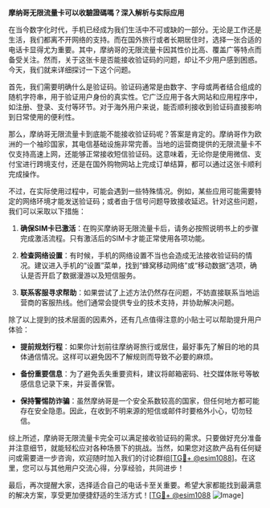 **摩纳哥无限流量卡可以收驗證碼嗎？深入解析与实际应用**

在当今数字化时代，手机已经成为我们生活中不可或缺的一部分。无论是工作还是生活，我们都离不开网络的支持。而在国外旅行或者长期居住时，选择一张合适的电话卡显得尤为重要。其中，摩纳哥的无限流量卡因其性价比高、覆盖广等特点而备受关注。然而，关于这张卡是否能接收验证码的问题，却让不少用户感到困惑。今天，我们就来详细探讨一下这个问题。

首先，我们需要明确什么是验证码。验证码通常是由数字、字母或两者结合组成的随机字符串，用于验证用户身份的真实性。它广泛应用于各大网站和应用程序中，如注册、登录、支付等环节。对于海外用户来说，能否顺利接收到验证码直接影响到日常使用的便利性。

那么，摩纳哥无限流量卡到底能不能接收验证码呢？答案是肯定的。摩纳哥作为欧洲的一个袖珍国家，其电信基础设施非常完善。当地的运营商提供的无限流量卡不仅支持高速上网，还能够正常接收短信验证码。这意味着，无论你是使用微信、支付宝进行跨境支付，还是在国外购物网站上完成订单结算，都可以通过这张卡顺利完成操作。

不过，在实际使用过程中，可能会遇到一些特殊情况。例如，某些应用可能需要特定的网络环境才能发送验证码；或者由于信号问题导致接收延迟。针对这些问题，我们可以采取以下措施：

1. **确保SIM卡已激活**：在购买摩纳哥无限流量卡后，请务必按照说明书上的步骤完成激活流程。只有激活后的SIM卡才能正常使用各项功能。

2. **检查网络设置**：有时候，手机的网络设置不当也会造成无法接收验证码的情况。建议进入手机的“设置”菜单，找到“蜂窝移动网络”或“移动数据”选项，确认是否开启了数据漫游以及短信服务。

3. **联系客服寻求帮助**：如果尝试了上述方法仍然存在问题，不妨直接联系当地运营商的客服热线。他们通常会提供专业的技术支持，并协助解决问题。

除了以上提到的技术层面的因素外，还有几点值得注意的小贴士可以帮助提升用户体验：

- **提前规划行程**：如果你计划前往摩纳哥旅行或居住，最好事先了解目的地的具体通信情况。这样可以避免因不了解规则而导致不必要的麻烦。
  
- **备份重要信息**：为了避免丢失重要资料，建议将邮箱密码、社交媒体账号等敏感信息记录下来，并妥善保管。

- **保持警惕防诈骗**：虽然摩纳哥是一个安全系数较高的国家，但任何地方都可能存在安全隐患。因此，在收到不明来源的短信或邮件时要格外小心，切勿轻信。

综上所述，摩纳哥无限流量卡完全可以满足接收验证码的需求。只要做好充分准备并注意细节，就能轻松应对各种场景下的挑战。当然，如果您对这款产品有任何疑问或需要进一步咨询，欢迎随时加入我们的讨论群组[[TG💪+ @esim1088](https://t.me/s/esim1088)]。在这里，您可以与其他用户交流心得，分享经验，共同进步！

最后，再次提醒大家，选择适合自己的电话卡至关重要。希望大家都能找到最满意的解决方案，享受更加便捷舒适的生活方式！[[TG💪+ @esim1088](https://t.me/s/esim1088) ![Image](https://i.postimg.cc/4NQfJmqS/Snipaste-2025-05-13-00-14-12.png)]